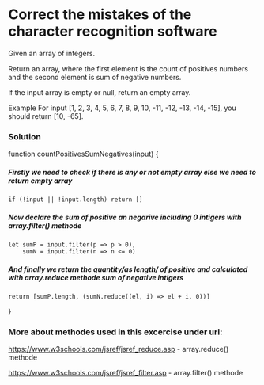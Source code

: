 # Correct the mistakes of the character recognition software

Given an array of integers.

Return an array, where the first element is the count of positives numbers and the second element is sum of negative numbers.

If the input array is empty or null, return an empty array.

Example
For input [1, 2, 3, 4, 5, 6, 7, 8, 9, 10, -11, -12, -13, -14, -15], you should return [10, -65].

### Solution

function countPositivesSumNegatives(input) {

##### Firstly we need to check if there is any or not empty array else we need to return empty array

    if (!input || !input.length) return []

##### Now declare the sum of positive an negarive including 0 intigers with array.filter() methode

    let sumP = input.filter(p => p > 0),
        sumN = input.filter(n => n <= 0)

##### And finally we return the quantity/as length/ of positive and calculated with array.reduce methode sum of negative intigers

    return [sumP.length, (sumN.reduce((el, i) => el + i, 0))]

}

### More about methodes used in this excercise under url:

https://www.w3schools.com/jsref/jsref_reduce.asp - array.reduce() methode

https://www.w3schools.com/jsref/jsref_filter.asp - array.filter() methode

